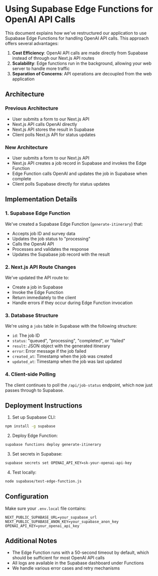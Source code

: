 # Using Supabase Edge Functions for OpenAI API Calls

This document explains how we've restructured our application to use Supabase Edge Functions for handling OpenAI API calls. This approach offers several advantages:

1. **Cost Efficiency**: OpenAI API calls are made directly from Supabase instead of through our Next.js API routes
2. **Scalability**: Edge functions run in the background, allowing your web server to handle more traffic
3. **Separation of Concerns**: API operations are decoupled from the web application

## Architecture

### Previous Architecture
- User submits a form to our Next.js API
- Next.js API calls OpenAI directly
- Next.js API stores the result in Supabase
- Client polls Next.js API for status updates

### New Architecture
- User submits a form to our Next.js API
- Next.js API creates a job record in Supabase and invokes the Edge Function
- Edge Function calls OpenAI and updates the job in Supabase when complete
- Client polls Supabase directly for status updates

## Implementation Details

### 1. Supabase Edge Function
We've created a Supabase Edge Function (`generate-itinerary`) that:
- Accepts job ID and survey data
- Updates the job status to "processing"
- Calls the OpenAI API
- Processes and validates the response
- Updates the Supabase job record with the result

### 2. Next.js API Route Changes
We've updated the API route to:
- Create a job in Supabase
- Invoke the Edge Function
- Return immediately to the client
- Handle errors if they occur during Edge Function invocation

### 3. Database Structure
We're using a `jobs` table in Supabase with the following structure:
- `id`: The job ID
- `status`: "queued", "processing", "completed", or "failed"
- `result`: JSON object with the generated itinerary
- `error`: Error message if the job failed
- `created_at`: Timestamp when the job was created
- `updated_at`: Timestamp when the job was last updated

### 4. Client-side Polling
The client continues to poll the `/api/job-status` endpoint, which now just passes through to Supabase.

## Deployment Instructions

1. Set up Supabase CLI:
```bash
npm install -g supabase
```

2. Deploy Edge Function:
```bash
supabase functions deploy generate-itinerary
```

3. Set secrets in Supabase:
```bash
supabase secrets set OPENAI_API_KEY=sk-your-openai-api-key
```

4. Test locally:
```bash
node supabase/test-edge-function.js
```

## Configuration

Make sure your `.env.local` file contains:
```
NEXT_PUBLIC_SUPABASE_URL=your_supabase_url
NEXT_PUBLIC_SUPABASE_ANON_KEY=your_supabase_anon_key
OPENAI_API_KEY=your_openai_api_key
```

## Additional Notes

- The Edge Function runs with a 50-second timeout by default, which should be sufficient for most OpenAI API calls
- All logs are available in the Supabase dashboard under Functions
- We handle various error cases and retry mechanisms 